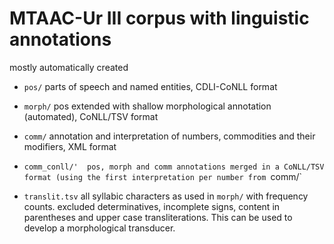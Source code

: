 # MTAAC-Ur III corpus with linguistic annotations

mostly automatically created

- `pos/` parts of speech and named entities, CDLI-CoNLL format
- `morph/` pos extended with shallow morphological annotation (automated), CoNLL/TSV format
- `comm/` annotation and interpretation of numbers, commodities and their modifiers, XML format
- `comm_conll/'  pos, morph and comm annotations merged in a CoNLL/TSV format (using the first interpretation per number from `comm/`


- `translit.tsv` all syllabic characters as used in `morph/` with frequency counts. excluded determinatives, incomplete signs, content in parentheses and upper case transliterations. This can be used to develop a morphological transducer.